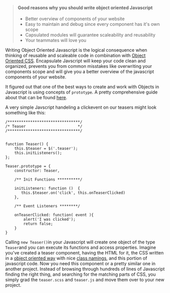 > #### Good reasons why you should write object oriented Javascript
> * Better overview of components of your website
> * Easy to maintain and debug since every component has it's own scope
> * Capsulated modules will guarantee scaleability and reusability
> * Your teammates will love you

Writing Object Oriented Javascript is the logical consequence when thinking of reusable and scaleable code in combination with [Object Oriented CSS](/Development/Frontend_Development/Writing_CSS/Write_Object_Oriented_CSS). Encapsulate Javscript will keep your code clean and organized, prevents you from common misstakes like overwriting your components scope and will give you a better overview of the javascript components of your website.

It figured out that one of the best ways to create and work with Objects in Javascript is using concepts of `prototype`. A pretty comprehensive guide about that can be found [here](http://javascriptissexy.com/oop-in-javascript-what-you-need-to-know/).

A very simple Javscript handeling a clickevent on our teasers might look something like this:

	/********************************/
	/* Teaser                       */
	/********************************/


	function Teaser() {
	    this.$teaser = $('.teaser');
	    this.initListeners();
	};
	​
	Teaser.prototype = {
	    constructor: Teaser,

	    /** Init Functions **********/

	    initListeners: function ()  {
	       this.$teaser.on('click', this.onTeaserClicked)
	    },

	    /** Event Listeners ********/

	    onTeaserClicked: function( event ){
	        alert('I was clicked');
	        return false;
	    }
	}

Calling `new Teaser()`in your Javascript will create one object of the type `Teaser`and you can execute its functions and access properties.
Imagine you've created a teaser component, having the HTML for it, the CSS written in a [object oriented way](/Development/Frontend_Development/Writing_CSS/Write_Object_Oriented_CSS) with nice [class namings](/Development/Frontend_Development/Writing_CSS/Follow_a_Naming_Convention), and this portion of javascript code. Now you need this component or a pretty similar one in another project. Instead of browsing through hundreds of lines of Javascript finding the right thing, and searching for the matching parts of CSS, you simply grad the `teaser.scss` and `teaser.js` and move them over to your new project.

